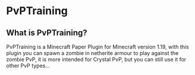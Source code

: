 ﻿# PvPTraining

## What is PvPTraining?

PvPTraining is a Minecraft Paper Plugin for Minecraft version 1.19, with this plugin you can spawn a zombie in netherite armour to play against the zombie PvP, it is more intended for Crystal PvP, but you can still use it for other PvP types...

